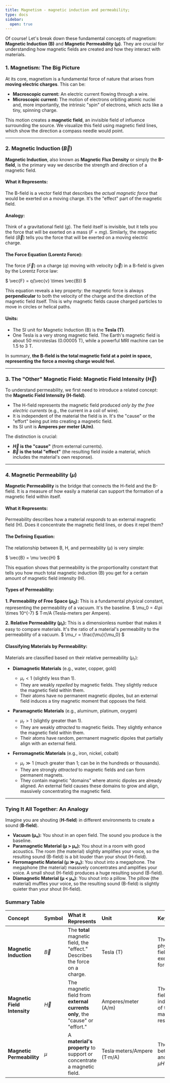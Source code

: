 ```yaml
---
title: Magnetism - magnetic induction and permeability;
type: docs
sidebar:
  open: true
---
```


Of course! Let's break down these fundamental concepts of magnetism: **Magnetic Induction (B)** and **Magnetic Permeability (μ)**. They are crucial for understanding how magnetic fields are created and how they interact with materials.

### 1. Magnetism: The Big Picture

At its core, magnetism is a fundamental force of nature that arises from **moving electric charges**. This can be:
*   **Macroscopic current:** An electric current flowing through a wire.
*   **Microscopic current:** The motion of electrons orbiting atomic nuclei and, more importantly, the intrinsic "spin" of electrons, which acts like a tiny, spinning charge.

This motion creates a **magnetic field**, an invisible field of influence surrounding the source. We visualize this field using magnetic field lines, which show the direction a compass needle would point.

---

### 2. Magnetic Induction ($\vec{B}$)

**Magnetic Induction**, also known as **Magnetic Flux Density** or simply the **B-field**, is the primary way we describe the strength and direction of a magnetic field.

#### What it Represents:
The B-field is a vector field that describes the *actual magnetic force* that would be exerted on a moving charge. It's the "effect" part of the magnetic field.

#### Analogy:
Think of a gravitational field ($g$). The field itself is invisible, but it tells you the force that will be exerted on a mass ($F = mg$). Similarly, the magnetic field ($\vec{B}$) tells you the force that will be exerted on a moving electric charge.

#### The Force Equation (Lorentz Force):
The force ($\vec{F}$) on a charge ($q$) moving with velocity ($\vec{v}$) in a B-field is given by the Lorentz Force law:

$ \vec{F} = q(\vec{v} \times \vec{B}) $

This equation reveals a key property: the magnetic force is always **perpendicular** to both the velocity of the charge and the direction of the magnetic field itself. This is why magnetic fields cause charged particles to move in circles or helical paths.

#### Units:
*   The SI unit for Magnetic Induction (B) is the **Tesla (T)**.
*   One Tesla is a very strong magnetic field. The Earth's magnetic field is about 50 microteslas (0.00005 T), while a powerful MRI machine can be 1.5 to 3 T.

In summary, **the B-field is the total magnetic field at a point in space, representing the force a moving charge would feel.**

---

### 3. The "Other" Magnetic Field: Magnetic Field Intensity ($\vec{H}$)

To understand permeability, we first need to introduce a related concept: the **Magnetic Field Intensity (H-field)**.

*   The H-field represents the magnetic field produced *only by the free electric currents* (e.g., the current in a coil of wire).
*   It is independent of the material the field is in. It's the "cause" or the "effort" being put into creating a magnetic field.
*   Its SI unit is **Amperes per meter (A/m)**.

The distinction is crucial:
*   **$\vec{H}$ is the "cause"** (from external currents).
*   **$\vec{B}$ is the total "effect"** (the resulting field inside a material, which includes the material's own response).

---

### 4. Magnetic Permeability ($\mu$)

**Magnetic Permeability** is the bridge that connects the H-field and the B-field. It is a measure of how easily a material can support the formation of a magnetic field within itself.

#### What it Represents:
Permeability describes how a material *responds* to an external magnetic field (H). Does it concentrate the magnetic field lines, or does it repel them?

#### The Defining Equation:
The relationship between B, H, and permeability ($\mu$) is very simple:

$ \vec{B} = \mu \vec{H} $

This equation shows that permeability is the proportionality constant that tells you how much total magnetic induction (B) you get for a certain amount of magnetic field intensity (H).

#### Types of Permeability:

**1. Permeability of Free Space ($\mu_0$):**
This is a fundamental physical constant, representing the permeability of a vacuum. It's the baseline.
$ \mu_0 = 4\pi \times 10^{-7} $ T·m/A (Tesla-meters per Ampere).

**2. Relative Permeability ($\mu_r$):**
This is a dimensionless number that makes it easy to compare materials. It's the ratio of a material's permeability to the permeability of a vacuum.
$ \mu_r = \frac{\mu}{\mu_0} $

#### Classifying Materials by Permeability:

Materials are classified based on their relative permeability ($\mu_r$):

*   **Diamagnetic Materials** (e.g., water, copper, gold)
    *   $\mu_r < 1$ (slightly less than 1).
    *   They are weakly *repelled* by magnetic fields. They slightly reduce the magnetic field within them.
    *   Their atoms have no permanent magnetic dipoles, but an external field induces a tiny magnetic moment that opposes the field.

*   **Paramagnetic Materials** (e.g., aluminum, platinum, oxygen)
    *   $\mu_r > 1$ (slightly greater than 1).
    *   They are weakly *attracted* to magnetic fields. They slightly enhance the magnetic field within them.
    *   Their atoms have random, permanent magnetic dipoles that partially align with an external field.

*   **Ferromagnetic Materials** (e.g., iron, nickel, cobalt)
    *   $\mu_r \gg 1$ (much greater than 1; can be in the hundreds or thousands).
    *   They are strongly *attracted* to magnetic fields and can form permanent magnets.
    *   They contain magnetic "domains" where atomic dipoles are already aligned. An external field causes these domains to grow and align, massively concentrating the magnetic field.

---

### Tying It All Together: An Analogy

Imagine you are shouting (**H-field**) in different environments to create a sound (**B-field**).

*   **Vacuum (μ₀):** You shout in an open field. The sound you produce is the baseline.
*   **Paramagnetic Material (μ > μ₀):** You shout in a room with good acoustics. The room (the material) slightly amplifies your voice, so the resulting sound (B-field) is a bit louder than your shout (H-field).
*   **Ferromagnetic Material (μ ≫ μ₀):** You shout into a megaphone. The megaphone (the material) massively concentrates and amplifies your voice. A small shout (H-field) produces a huge resulting sound (B-field).
*   **Diamagnetic Material (μ < μ₀):** You shout into a pillow. The pillow (the material) muffles your voice, so the resulting sound (B-field) is slightly quieter than your shout (H-field).

### Summary Table

| Concept | Symbol | What it Represents | Unit | Key Role |
| :--- | :--- | :--- | :--- | :--- |
| **Magnetic Induction** | $\vec{B}$ | The **total** magnetic field, the "effect." Describes the force on a charge. | Tesla (T) | The real, physical field that exerts forces. |
| **Magnetic Field Intensity** | $\vec{H}$ | The magnetic field from **external currents only**, the "cause" or "effort." | Amperes/meter (A/m) | The driving field, independent of the material's response. |
| **Magnetic Permeability** | $\mu$ | A **material's property** to support or concentrate a magnetic field. | Tesla·meters/Ampere (T·m/A) | The link between H and B. $\vec{B} = \mu \vec{H}$ |